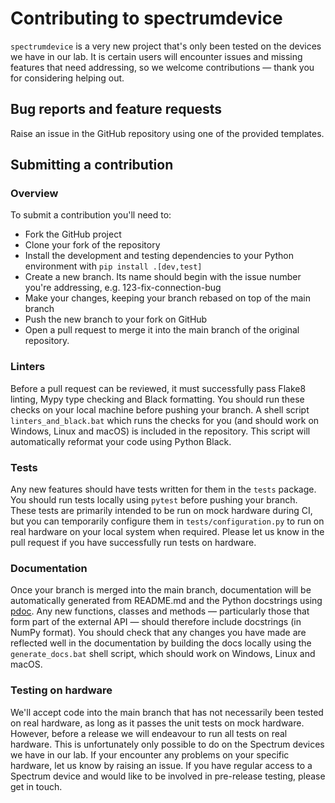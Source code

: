 # Contributing to spectrumdevice

`spectrumdevice` is a very new project that's only been tested on the devices we have in our lab. It is certain users 
will encounter issues and missing features that need addressing, so we welcome contributions — thank you for 
considering helping out.

## Bug reports and feature requests

Raise an issue in the GitHub repository using one of the provided templates.

## Submitting a contribution

### Overview
To submit a contribution you'll need to:
- Fork the GitHub project
- Clone your fork of the repository
- Install the development and testing dependencies to your Python environment with `pip install .[dev,test]`
- Create a new branch. Its name should begin with the issue number you're addressing, e.g. 123-fix-connection-bug
- Make your changes, keeping your branch rebased on top of the main branch
- Push the new branch to your fork on GitHub
- Open a pull request to merge it into the main branch of the original repository.

### Linters
Before a pull request can be reviewed, it must successfully pass Flake8 linting, Mypy type checking and Black 
formatting. You should run these checks on your local machine before pushing your branch. A shell script 
`linters_and_black.bat` which runs the checks for you (and should work on Windows, Linux and macOS) is included in 
the repository. This script will automatically reformat your code using Python Black.

### Tests
Any new features should have tests written for them in the `tests` package. You should run tests locally using `pytest`
before pushing your branch. These tests are primarily intended to be run on mock hardware during CI, but you can
temporarily configure them in `tests/configuration.py` to run on real hardware on your local system when required. 
Please let us know in the pull request if you have successfully run tests on hardware.

### Documentation
Once your branch is merged into the main branch, documentation will be automatically generated from README.md and the
Python docstrings using [pdoc](https://pdoc.dev). Any new functions, classes and methods — particularly those that form 
part of  the external API — should therefore include docstrings (in NumPy format). You should check that any changes you
have made are reflected well in the documentation by building the docs locally using the `generate_docs.bat` shell
script, which should work on Windows, Linux and macOS.

### Testing on hardware
We'll accept code into the main branch that has not necessarily been tested on real hardware, as long as it passes the 
unit tests on mock hardware. However, before a release we will endeavour to run all tests on real hardware. This is 
unfortunately only possible to do on the Spectrum devices we have in our lab. If your encounter any problems on your
specific hardware, let us know by raising an issue. If you have regular access to a Spectrum device and would like 
to be involved in pre-release testing, please get in touch.
